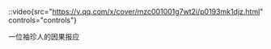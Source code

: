 ::video{src="https://v.qq.com/x/cover/mzc001001g7wt2i/p0193mk1djz.html" controls="controls"}

一位袖珍人的因果报应
